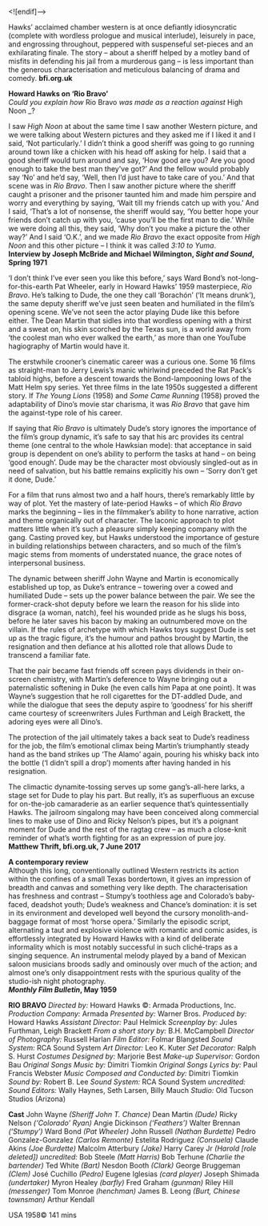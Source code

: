 
<![endif]-->

Hawks’ acclaimed chamber western is at once defiantly idiosyncratic (complete with wordless prologue and musical interlude), leisurely in pace, and engrossing throughout, peppered with suspenseful set-pieces and an exhilarating finale. The story – about a sheriff helped by a motley band of misfits in defending his jail from a murderous gang – is less important than the generous characterisation and meticulous balancing of drama and comedy.
**bfi.org.uk**  

**Howard Hawks on ‘Rio Bravo’**  
_Could you explain how_ Rio Bravo _was made as a reaction against_ High Noon _?

I saw _High Noon_ at about the same time I saw another Western picture, and we were talking about Western pictures and they asked me if I liked it and I said, ‘Not particularly.’ I didn’t think a good sheriff was going to go running around town like a chicken with his head off asking for help. I said that a good sheriff would turn around and say, ‘How good are you? Are you good enough to take the best man they’ve got?’ And the fellow would probably say ‘No’ and he’d say, ‘Well, then I’d just have to take care of you.’ And that scene was in _Rio Bravo_. Then I saw another picture where the sheriff caught a prisoner and the prisoner taunted him and made him perspire and worry and everything by saying, ‘Wait till my friends catch up with you.’ And I said, ‘That’s a lot of nonsense, the sheriff would say, ‘You better hope your friends don’t catch up with you, ‘cause you’ll be the first man to die.’ While we were doing all this, they said, ‘Why don’t you make a picture the other way?’ And I said ‘O.K.’, and we made _Rio Bravo_ the exact opposite from _High Noon_ and this other picture – I think it was called _3:10 to Yuma_.  
**Interview by Joseph McBride and Michael Wilmington, _Sight and Sound_, Spring 1971**  

‘I don’t think I’ve ever seen you like this before,’ says Ward Bond’s not-long-for-this-earth Pat Wheeler, early in Howard Hawks’ 1959 masterpiece, _Rio Bravo_. He’s talking to Dude, the one they call ‘Borachón’ (‘It means drunk’), the same deputy sheriff we’ve just seen beaten and humiliated in the film’s opening scene. We’ve not seen the actor playing Dude like this before either. The Dean Martin that sidles into that wordless opening with a thirst and a sweat on, his skin scorched by the Texas sun, is a world away from ‘the coolest man who ever walked the earth,’ as more than one YouTube hagiography of Martin would have it.

The erstwhile crooner’s cinematic career was a curious one. Some 16 films as straight-man to Jerry Lewis’s manic whirlwind preceded the Rat Pack’s tabloid highs, before a descent towards the Bond-lampooning lows of the Matt Helm spy series. Yet three films in the late 1950s suggested a different story. If _The Young Lions_ (1958) and _Some Came Running_ (1958) proved the adaptability of Dino’s movie star charisma, it was _Rio Bravo_ that gave him the against-type role of his career.

If saying that _Rio Bravo_ is ultimately Dude’s story ignores the importance of the film’s group dynamic, it’s safe to say that his arc provides its central theme (one central to the whole Hawksian mode): that acceptance in said group is dependent on one’s ability to perform the tasks at hand – on being ‘good enough’. Dude may be the character most obviously singled-out as in need of salvation, but his battle remains explicitly his own – ‘Sorry don’t get it done, Dude.’

For a film that runs almost two and a half hours, there’s remarkably little by way of plot. Yet the mastery of late-period Hawks – of which _Rio Bravo_ marks the beginning – lies in the filmmaker’s ability to hone narrative, action and theme organically out of character. The laconic approach to plot matters little when it’s such a pleasure simply keeping company with the gang. Casting proved key, but Hawks understood the importance of gesture in building relationships between characters, and so much of the film’s magic stems from moments of understated nuance, the grace notes of interpersonal business.

The dynamic between sheriff John Wayne and Martin is economically established up top, as Duke’s entrance – towering over a cowed and humiliated Dude – sets up the power balance between the pair. We see the former-crack-shot deputy before we learn the reason for his slide into disgrace (a woman, natch), feel his wounded pride as he slugs his boss, before he later saves his bacon by making an outnumbered move on the villain. If the rules of archetype with which Hawks toys suggest Dude is set up as the tragic figure, it’s the humour and pathos brought by Martin, the resignation and then defiance at his allotted role that allows Dude to transcend a familiar fate.

That the pair became fast friends off screen pays dividends in their on-screen chemistry, with Martin’s deference to Wayne bringing out a paternalistic softening in Duke (he even calls him Papa at one point). It was Wayne’s suggestion that he roll cigarettes for the DT-addled Dude, and while the dialogue that sees the deputy aspire to ‘goodness’ for his sheriff came courtesy of screenwriters Jules Furthman and Leigh Brackett, the adoring eyes were all Dino’s.

The protection of the jail ultimately takes a back seat to Dude’s readiness for the job, the film’s emotional climax being Martin’s triumphantly steady hand as the band strikes up ‘The Alamo’ again, pouring his whisky back into the bottle (‘I didn’t spill a drop’) moments after having handed in his resignation.

The climactic dynamite-tossing serves up some gang’s-all-here larks, a stage set for Dude to play his part. But really, it’s as superfluous an excuse for on-the-job camaraderie as an earlier sequence that’s quintessentially Hawks. The jailroom singalong may have been conceived along commercial lines to make use of Dino and Ricky Nelson’s pipes, but it’s a poignant moment for Dude and the rest of the ragtag crew – as much a close-knit reminder of what’s worth fighting for as an expression of pure joy.  
**Matthew Thrift, bfi.org.uk, 7 June 2017**  

**A contemporary review**  
Although this long, conventionally outlined Western restricts its action within the confines of a small Texas bordertown, it gives an impression of breadth and canvas and something very like depth. The characterisation has freshness and contrast – Stumpy’s toothless age and Colorado’s baby-faced, deadshot youth; Dude’s weakness and Chance’s domination: it is set in its environment and developed well beyond the cursory monolith-and-baggage format of most ‘horse opera.’ Similarly the episodic script, alternating a taut and explosive violence with romantic and comic asides, is effortlessly integrated by Howard Hawks with a kind of deliberate informality which is most notably successful in such cliché-traps as a singing sequence. An instrumental melody played by a band of Mexican saloon musicians broods sadly and ominously over much of the action; and almost one’s only disappointment rests with the spurious quality of the studio-ish night photography.  
**_Monthly Film Bulletin_, May 1959**  

**RIO BRAVO**
_Directed by:_ Howard Hawks
©: Armada Productions, Inc.
_Production Company:_ Armada
_Presented by:_ Warner Bros.
_Produced by:_ Howard Hawks
_Assistant Director:_ Paul Helmick
_Screenplay by:_ Jules Furthman, Leigh Brackett
_From a short story by:_ B.H. McCampbell
_Director of Photography:_ Russell Harlan
_Film Editor:_ Folmar Blangsted
_Sound System:_ RCA Sound System
_Art Director:_ Leo K. Kuter
_Set Decorator:_ Ralph S. Hurst
_Costumes Designed by:_ Marjorie Best
_Make-up Supervisor:_ Gordon Bau
_Original Songs Music by:_ Dimitri Tiomkin
_Original Songs Lyrics by:_ Paul Francis Webster
_Music Composed and Conducted by:_ Dimitri Tiomkin
_Sound by:_ Robert B. Lee
_Sound System:_ RCA Sound System
_uncredited:_
_Sound Editors:_ Wally Haynes, Seth Larsen, Billy Mauch
_Studio:_ Old Tucson Studios (Arizona)

**Cast**
John Wayne _(Sheriff John T. Chance)_
Dean Martin _(Dude)_
Ricky Nelson _(‘Colorado’ Ryan)_
Angie Dickinson _(‘Feathers’)_
Walter Brennan _(‘Stumpy’)_
Ward Bond _(Pat Wheeler)_
John Russell _(Nathan Burdette)_
Pedro Gonzalez-Gonzalez _(Carlos Remonte)_
Estelita Rodriguez _(Consuela)_
Claude Akins _(Joe Burdette)_
Malcolm Atterbury _(Jake)_
Harry Carey Jr _(Harold [role deleted])_
_uncredited:_
Bob Steele _(Matt Harris)_
Bob Terhune _(Charlie the bartender)_
Ted White _(Bart)_
Nesdon Booth _(Clark)_
George Bruggeman _(Clem)_
José Cuchillo _(Pedro)_
Eugene Iglesias _(card player)_
Joseph Shimada _(undertaker)_
Myron Healey _(barfly)_
Fred Graham _(gunman)_
Riley Hill _(messenger)_
Tom Monroe _(henchman)_
James B. Leong _(Burt, Chinese townsman)_
Arthur Kendall

USA 1958©
141 mins
<!--stackedit_data:
eyJoaXN0b3J5IjpbNzMwNDk0OTY1XX0=
-->